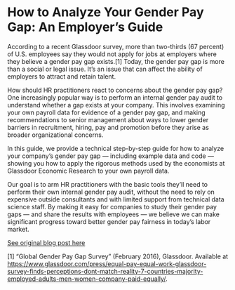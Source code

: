 # How to Analyze Your Gender Pay Gap: An Employer’s Guide

According to a recent Glassdoor survey, more than two-thirds (67 percent) of U.S. employees say they would not apply for jobs at employers where they believe a gender pay gap exists.[1] Today, the gender pay gap is more than a social or legal issue. It’s an issue that can affect the ability of employers to attract and retain talent.

How should HR practitioners react to concerns about the gender pay gap? One increasingly popular way is to perform an internal gender pay audit to understand whether a gap exists at your company. This involves examining your own payroll data for evidence of a gender pay gap, and making recommendations to senior management about ways to lower gender barriers in recruitment, hiring, pay and promotion before they arise as broader organizational concerns.

In this guide, we provide a technical step-by-step guide for how to analyze your company’s gender pay gap — including example data and code — showing you how to apply the rigorous methods used by the economists at Glassdoor Economic Research to your own payroll data.

Our goal is to arm HR practitioners with the basic tools they’ll need to perform their own internal gender pay audit, without the need to rely on expensive outside consultants and with limited support from technical data science staff. By making it easy for companies to study their gender pay gaps — and share the results with employees — we believe we can make significant progress toward better gender pay fairness in today’s labor market.


[See original blog post here](https://www.glassdoor.com/research/studies/how-to-analyze-gender-pay-gap-employers-guide/)


[1] “Global Gender Pay Gap Survey” (February 2016), Glassdoor. Available at https://www.glassdoor.com/press/equal-pay-equal-work-glassdoor-survey-finds-perceptions-dont-match-reality-7-countries-majority-employed-adults-men-women-company-paid-equally/.